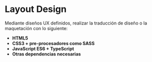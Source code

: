 # Layout Design

Mediante diseños UX definidos, realizar la traducción de diseño o la maquetación con lo siguiente:

* **HTML5**
* **CSS3 + pre-procesadores como SASS**
* **JavaScript ES6 + TypeScript**
* **Otras dependencias necesarias**
